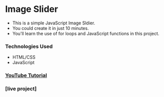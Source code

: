 # Image Slider
- This is a simple JavaScript Image Sldier. 
- You could create it in just 10 minutes.
- You'll learn the use of for loops and JavaScript functions in this project.

### Technologies Used
- HTML/CSS
- JavaScript

### [YouTube Tutorial](https://www.youtube.com/watch?v=R_dwUR2HbZM&list=PL0xYQ08Z9gFpBNGc71YYX4VZsA1yaP0tu&index=4)

### [live project]